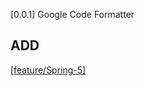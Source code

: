 [0.0.1] Google Code Formatter
## ADD
[[feature/Spring-5]](https://github.com/Web-AtoZ/Spring/pull/26)

